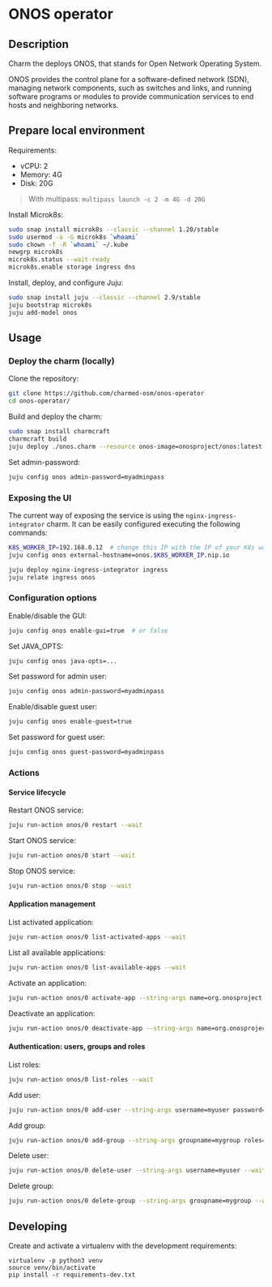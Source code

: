 # ONOS operator

## Description

Charm the deploys ONOS, that stands for Open Network Operating System.

ONOS provides the control plane for a software-defined network (SDN), managing network components, such as switches and links, and running software programs or modules to provide communication services to end hosts and neighboring networks.

## Prepare local environment

Requirements:

- vCPU: 2
- Memory: 4G
- Disk: 20G

> With multipass: `multipass launch -c 2 -m 4G -d 20G`

Install Microk8s:

```bash
sudo snap install microk8s --classic --channel 1.20/stable
sudo usermod -a -G microk8s `whoami`
sudo chown -f -R `whoami` ~/.kube
newgrp microk8s
microk8s.status --wait-ready
microk8s.enable storage ingress dns
```

Install, deploy, and configure Juju:

```bash
sudo snap install juju --classic --channel 2.9/stable
juju bootstrap microk8s
juju add-model onos
```

## Usage

### Deploy the charm (locally)

Clone the repository:

```bash
git clone https://github.com/charmed-osm/onos-operator
cd onos-operator/
```

Build and deploy the charm:

```bash
sudo snap install charmcraft
charmcraft build
juju deploy ./onos.charm --resource onos-image=onosproject/onos:latest
```

Set admin-password:

```bash
juju config onos admin-password=myadminpass
```

### Exposing the UI

The current way of exposing the service is using the `nginx-ingress-integrator` charm. It can be easily configured executing the following commands:

```bash
K8S_WORKER_IP=192.168.0.12  # change this IP with the IP of your K8s worker
juju config onos external-hostname=onos.$K8S_WORKER_IP.nip.io

juju deploy nginx-ingress-integrator ingress
juju relate ingress onos
```

### Configuration options

Enable/disable the GUI:

```bash
juju config onos enable-gui=true  # or false
```

Set JAVA_OPTS:

```bash
juju config onos java-opts=...
```

Set password for admin user:

```bash
juju config onos admin-password=myadminpass
```

Enable/disable guest user:

```bash
juju config onos enable-guest=true
```

Set password for guest user:

```bash
juju config onos guest-password=myadminpass
```

### Actions

#### Service lifecycle

Restart ONOS service:

```bash
juju run-action onos/0 restart --wait
```

Start ONOS service:

```bash
juju run-action onos/0 start --wait
```

Stop ONOS service:

```bash
juju run-action onos/0 stop --wait
```

#### Application management

List activated application:

```bash
juju run-action onos/0 list-activated-apps --wait
```

List all available applications:

```bash
juju run-action onos/0 list-available-apps --wait
```

Activate an application:

```bash
juju run-action onos/0 activate-app --string-args name=org.onosproject.acl --wait
```

Deactivate an application:

```bash
juju run-action onos/0 deactivate-app --string-args name=org.onosproject.acl --wait
```

#### Authenticatìon: users, groups and roles

List roles:

```bash
juju run-action onos/0 list-roles --wait
```

Add user:

```bash
juju run-action onos/0 add-user --string-args username=myuser password=mypass group=admingroup --wait
```

Add group:

```bash
juju run-action onos/0 add-group --string-args groupname=mygroup roles=group,admin,manager,viewer --wait
```

Delete user:

```bash
juju run-action onos/0 delete-user --string-args username=myuser --wait
```

Delete group:

```bash
juju run-action onos/0 delete-group --string-args groupname=mygroup --wait
```

## Developing

Create and activate a virtualenv with the development requirements:

    virtualenv -p python3 venv
    source venv/bin/activate
    pip install -r requirements-dev.txt

<!-- ## Testing

The Python operator framework includes a very nice harness for testing
operator behaviour without full deployment. Just `run_tests`:

    ./run_tests -->
